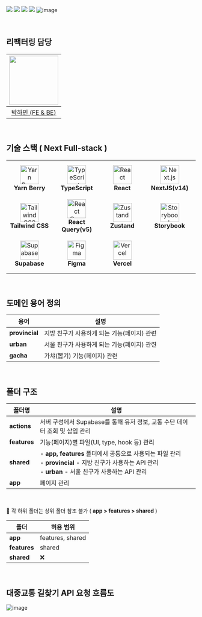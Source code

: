 ![](https://velog.velcdn.com/images/mintmin0320/post/2cf64691-aede-4f7a-b030-f5750231853b/image.png)
![](https://velog.velcdn.com/images/mintmin0320/post/1b4b0325-700a-4448-ba28-9c8483089de5/image.png)
![](https://velog.velcdn.com/images/mintmin0320/post/f443a04d-8e44-48ed-9515-dd76224f9b27/image.png)
![](https://velog.velcdn.com/images/mintmin0320/post/5d0c2e39-d443-42b1-8247-fe526f8d531b/image.png)
![image](https://github.com/user-attachments/assets/6db8a36b-7266-4a9d-a223-7870e840282b)

<br/>

## 리팩터링 담당

| <img src="https://avatars.githubusercontent.com/u/114549939?v=4" width="130" height="130"> |
| :---------------------------------------------------------------------------------------: |
|                         [박하민 (FE & BE)](https://github.com/mintmin0320)                         |   

<br/>

## 기술 스택 ( Next Full-stack )

<table>
  <tr>
    <td align="center" width="180" height="100">
      <img width="50" src="https://noticon-static.tammolo.com/dgggcrkxq/image/upload/v1566912854/noticon/cip7txxbjtlhbtmlytb7.jpg" alt="Yarn Berry"/>
      <br/><b>Yarn Berry</b>
    </td>
    <td align="center" width="180" height="100">
      <img width="50" src="https://user-images.githubusercontent.com/25181517/183890598-19a0ac2d-e88a-4005-a8df-1ee36782fde1.png" alt="TypeScript"/>
      <br/><b>TypeScript</b>
    </td>
    <td align="center" width="180" height="100">
      <img width="50" src="https://user-images.githubusercontent.com/25181517/183897015-94a058a6-b86e-4e42-a37f-bf92061753e5.png" alt="React"/>
      <br/><b>React</b>
    </td>
    <td align="center" width="180" height="100">
      <img width="50" src="https://noticon-static.tammolo.com/dgggcrkxq/image/upload/v1566879300/noticon/fvty9lnsbjol5lq9u3by.svg" alt="Next.js"/>
      <br/><b>NextJS(v14)</b>
    </td>
  </tr>
  <tr>
    <td align="center" width="180" height="100">
      <img width="50" src="https://noticon-static.tammolo.com/dgggcrkxq/image/upload/v1657314490/noticon/ur8spzfcq4acw7ijp68v.png" alt="Tailwind CSS"/>
      <br/><b>Tailwind CSS</b>
    </td>
    <td align="center" width="180" height="100">
      <img width="50" src="https://noticon-static.tammolo.com/dgggcrkxq/image/upload/v1631622784/noticon/zwush4y3u0mgamlck9bq.png" alt="React Query"/>
      <br/><b>React Query(v5)</b>
    </td>
    <td align="center" width="180" height="100">
      <img width="50" src="https://noticon-static.tammolo.com/dgggcrkxq/image/upload/v1675253316/noticon/gg2mfsvpu2aje4f8rpuc.png" alt="Zustand"/>
      <br/><b>Zustand</b>
    </td>
    <td align="center" width="180" height="100">
      <img width="50" src="https://noticon-static.tammolo.com/dgggcrkxq/image/upload/v1566952480/noticon/fyec5eye4l6hyxlpfxze.png" alt="Storybook"/>
      <br/><b>Storybook</b>
    </td>
  </tr>
  <tr>
    <td align="center" width="180" height="100">
      <img width="50" src="https://noticon-static.tammolo.com/dgggcrkxq/image/upload/v1720579881/noticon/lxhyu7xo7ujsxvuxmiuc.png" alt="Supabase"/>
      <br/><b>Supabase</b>
    </td>
    <td align="center" width="180" height="100">
      <img width="50" src="https://noticon-static.tammolo.com/dgggcrkxq/image/upload/v1608448196/noticon/a0fgk99dgqtyrwwmqsbt.png" alt="Figma"/>
      <br/><b>Figma</b>
    </td>
    <td align="center" width="180" height="100">
      <img width="50" src="https://noticon-static.tammolo.com/dgggcrkxq/image/upload/v1679312641/noticon/rx8rni4npifrbo9ckxmt.png" alt="Vercel"/>
      <br/><b>Vercel</b>
    </td>
  </tr>
</table>

<br/>

## 도메인 용어 정의

| 용어      | 설명    |
|-------------|-----------------|
| **provincial**  |  지방 친구가 사용하게 되는 기능(페이지) 관련 |
| **urban** | 	서울 친구가 사용하게 되는 기능(페이지) 관련 |
| **gacha**   |	가챠(뽑기) 기능(페이지) 관련   |


<br/>

## 폴더 구조

| 폴더명      | 설명                                                                                       |
|-------------|--------------------------------------------------------------------------------------------|
| **actions**  | 서버 구성에서 Supabase를 통해 유저 정보, 교통 수단 데이터 조회 및 삽입 관리                          |
| **features** | 기능(페이지)별 파일(UI, type, hook 등) 관리                                                                         |
| **shared**   | - **app, features** 폴더에서 공통으로 사용되는 파일 관리 <br> - **provincial** - 지방 친구가 사용하는 API 관리 <br> - **urban** - 서울 친구가 사용하는 API 관리 |
| **app**      | 페이지 관리                                                                          |

<br/>

📌 각 하위 폴더는 상위 폴더 참조 불가 ( **app > features > shared** )

| 폴더      | 허용 범위                                                                                       |
|-------------|-----------------|
| **app**  |  features, shared |
| **features** | 	shared |
| **shared**   |	❌ |

<br/>

## 대중교통 길찾기 API 요청 흐름도

![image](https://github.com/user-attachments/assets/f8f5d3c9-76a6-4c2d-aba4-7f8e5c3bda11)


<br/>
<br/>




<br/>
<br/>
